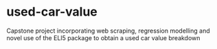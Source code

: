 # used-car-value
Capstone project incorporating web scraping, regression modelling and novel use of the ELI5 package to obtain a used car value breakdown
